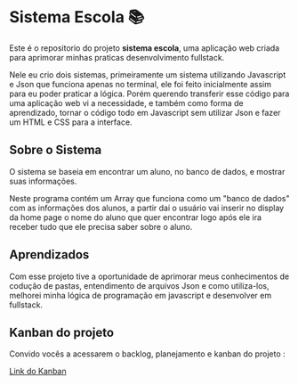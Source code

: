 # Sistema Escola 📚
<p>Este é o repositorio do projeto <b>sistema escola</b>, uma aplicação web criada para aprimorar minhas praticas desenvolvimento fullstack.</p>
<p>Nele eu crio dois sistemas, primeiramente um sistema utilizando Javascript e Json que funciona apenas no terminal, ele foi feito inicialmente assim para eu poder praticar a lógica. Porém querendo transferir esse código para uma aplicação web vi a necessidade, e também como forma de aprendizado, tornar o código todo em Javascript sem utilizar Json e fazer um HTML e CSS para a interface.</p>
<h2>Sobre o Sistema</h2>
<p>O sistema se baseia em encontrar um aluno, no banco de dados, e mostrar suas informações.</p>
<p>Neste programa contém um Array que funciona como um "banco de dados" com as informações dos alunos, a partir dai o usuário vai inserir no display da home page o nome do aluno que quer encontrar logo após ele ira receber tudo que ele precisa saber sobre o aluno.</p>
<h2>Aprendizados</h2>
<p>Com esse projeto tive a oportunidade de aprimorar meus conhecimentos de codução de pastas, entendimento de arquivos Json e como utiliza-los, melhorei minha lógica de programação em javascript e desenvolver em fullstack.</p>
<h2>Kanban do projeto</h2>
<p>Convido vocês a acessarem o backlog, planejamento e kanban do projeto :</p><a href="https://github.com/users/DavidaMendes/projects/1">Link do Kanban</a>
